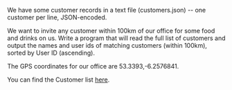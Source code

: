 We have some customer records in a text file (customers.json) -- one customer per line, JSON-encoded. 

We want to invite any customer within 100km of our office for some food and drinks on us. Write a program that will read the full list of customers and output the names and user ids of matching customers (within 100km), sorted by User ID (ascending).

The GPS coordinates for our office are 53.3393,-6.2576841.

You can find the Customer list [here](https://raw.githubusercontent.com/tareksamni/distance_filtering/master/customer.json).
